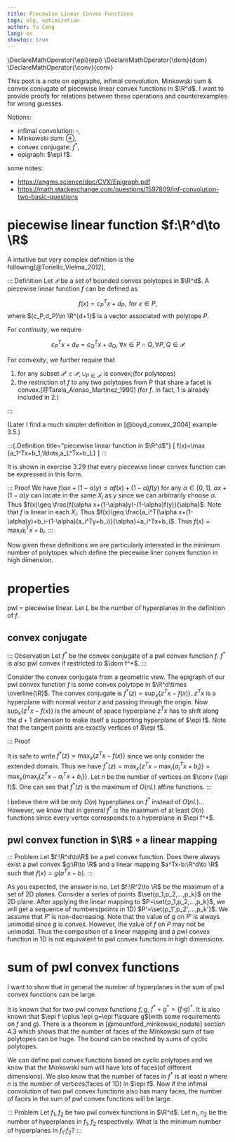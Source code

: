 ```yaml
---
title: Piecewise Linear Convex Functions
tags: alg, optimization
author: Yu Cong
lang: en
showtoc: true
---
```


\DeclareMathOperator{\epi}{epi}
\DeclareMathOperator{\dom}{dom}
\DeclareMathOperator{\conv}{conv}

This post is a note on epigraphs, infimal convolution, Minkowski sum & convex conjugate of piecewise linear convex functions in $\R^d$. I want to provide proofs for relations between these operations and counterexamples for wrong guesses.

Notions:

- infimal convolution: $\square$,
- Minkowski sum: $\oplus$,
- convex conjugate: $f^*$,
- epigraph: $\epi f$.

some notes:

- <https://angms.science/doc/CVX/Epigraph.pdf>
- <https://math.stackexchange.com/questions/1597809/inf-convolution-two-basic-questions>

# piecewise linear function $f:\R^d\to \R$

A intuitive but very complex definition is the following[@Toriello_Vielma_2012],

::: Definition
Let $\mathcal P$ be a set of bounded convex polytopes in $\R^d$. A piecewise linear function $f$ can be defined as 

$$
f(x)=c_P^T x+d_P, \text{ for } x\in P,
$$
where $(c_P,d_P)\in \R^{d+1}$ is a vector associated with polytope $P$.

For *continuity*, we require

$$
c_P^T x+d_P=c_Q^T x+d_Q, \; \forall x\in P\cap Q, \forall P,Q\in \mathcal{P}
$$

For *convexity*, we further require that 

1. for any subset $\mathcal{P'}\subset \mathcal P$, $\cup_{P\in \mathcal P'}$ is convex;(for polytopes)
2. the restriction of $f$ to any two polytopes from P that share a facet is convex.[@Tarela_Alonso_Martínez_1990] (for $f$. In fact, 1 is already included in 2.)

:::

(Later I find a much simpler definition in [@boyd_convex_2004] example 3.5.)

:::{.Definition title="piecewise linear function in $\R^d$"}
\[
f(x)=\max \{a_1^Tx+b_1,\ldots,a_L^Tx+b_L\}
\]
:::

It is shown in exercise 3.29 that every piecewise linear convex function can be expressed in this form.

::: Proof
We have $f(\alpha x+(1-\alpha)y)\leq \alpha f(x)+(1-\alpha)f(y)$ for any $\alpha\in [0,1]$. $\alpha x+(1-\alpha)y$ can locate in the same $X_i$ as $y$ since we can arbitrarily choose $\alpha$. Thus $f(x)\geq \frac{f(\alpha x+(1-\alpha)y)-(1-\alpha)f(y)}{\alpha}$. Note that $f$ is linear in each $X_i$. Thus $f(x)\geq \frac{a_i^T(\alpha x+(1-\alpha)y)+b_i-(1-\alpha)(a_i^Ty+b_i)}{\alpha}=a_i^Tx+b_i$. Thus $f(x)=\max_i a_i^Tx+b_i$.
:::

Now given these definitions we are particularly interested in the minimum number of polytopes which define the piecewise liner convex function in high dimension.

# properties

pwl = piecewise linear. Let $L$ be the number of hyperplanes in the definition of $f$.

## convex conjugate

::: Observation
Let $f^*$ be the convex conjugate of a pwl convex function $f$. $f^*$ is also pwl convex if restricted to $\dom f^*$.
:::

Consider the convex conjugate from a geometric view. The epigraph of our pwl convex function $f$ is some convex polytope in $\R^d\times \overline{\R}$. The convex conjugate is $f^*(z)=\sup_x\{z^Tx-f(x)\}$. $z^Tx$ is a hyperplane with normal vector $z$ and passing through the origin. Now $\sup_x\{z^Tx-f(x)\}$ is the amount of space hyperplane $z^Tx$ has to shift along the $d+1$ dimension to make itself a supporting hyperplane of $\epi f$. Note that the tangent points are exactly vertices of $\epi f$.

::: Proof
<!-- By definition of pwl convex function in high dimension, we can see that ... No... I think this is dual polyhedron. but it is quite complex -->
It is safe to write $f^*(z)=\max_x\{z^Tx-f(x)\}$ since we only consider the extended domain. Thus we have $f^*(z)=\max_x\{z^Tx-\max_i\{a_i^Tx+b_i\}\}=\max_x\{\max_i\{z^Tx-a_i^Tx+b_i\}\}$. Let $n$ be the number of vertices on $\conv (\epi f)$. One can see that $f^*(z)$ is the maximum of $O(nL)$ affine functions.
:::

I believe there will be only $O(n)$ hyperplanes on $f^*$ instead of $O(nL)$... However, we know that in general $f^*$ is the maximum of at least $O(n)$ functions since every vertex corresponds to a hyperplane in $\epi f^*$.

## pwl convex function in $\R$ $\circ$ a linear mapping

::: Problem
Let $f:\R^d\to\R$ be a pwl convex function.
Does there always exist a pwl convex $g:\R\to \R$ and a linear mapping $a^Tx-b:\R^d\to \R$ such that $f(x)=g(a^Tx-b)$. 
:::

As you expected, the answer is no. Let $f:\R^2\to \R$ be the maximum of a set of 2D planes. Consider a series of points $\set{p_1,p_2,...,p_k}$ on the 2D plane. After applying the linear mapping to $P=\set{p_1,p_2,...,p_k}$, we will get a sequence of numbers(points in 1D) $P'=\set{p_1',p_2',...,p_k'}$. We assume that $P'$ is non-decreasing. Note that the value of $g$ on $P'$ is always unimodal since $g$ is convex. However, the value of $f$ on $P$ may not be unimodal. Thus the composition of a linear mapping and a pwl convex function in 1D is not equivalent to pwl convex functions in high dimensions.

# sum of pwl convex functions

I want to show that in general the number of hyperplanes in the sum of pwl convex functions can be large. 

It is known that for two pwl convex functions $f,g$, $f^*+g^*=(f\square g)^*$. It is also known that $\epi f \oplus \epi g=\epi f\square g$(with some requirements on $f$ and $g$). There is a theorem in [@mountford_minkowski_nodate] section 4.3 which shows that the number of faces of the Minkowski sum of two polytopes can be huge. The bound can be reached by sums of cyclic polytopes. 

We can define pwl convex functions based on cyclic polytopes and we know that the Minkowski sum will have lots of faces(of different dimensions). We also know that the number of faces in $f^*$ is at least $n$ where $n$ is the number of vertices(faces of 1D) in $\epi f$. Now if the infimal convolution of two pwl convex functions also has many faces, the number of faces in the sum of pwl convex functions will be large.

::: Problem
Let $f_1,f_2$ be two pwl convex functions in $\R^d$. Let $n_1,n_2$ be the number of hyperplanes in $f_1,f_2$ respectively. What is the minimum number of hyperplanes in $f_1 \square f_2$?
:::

